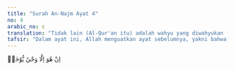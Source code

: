 ```yaml
---
title: "Surah An-Najm Ayat 4"
no: 4
arabic_no: ٤
translation: "Tidak lain (Al-Qur'an itu) adalah wahyu yang diwahyukan (kepadanya),"
tafsir: "Dalam ayat ini, Allah menguatkan ayat sebelumnya, yakni bahwa Muhammad saw hanyalah mengatakan apa yang diperintahkan oleh Allah untuk disampaikan kepada manusia secara sempurna, tidak ditambah-tambah dan tidak pula dikurangi menurut apa yang diwahyukan kepadanya. 'Abdullah bin 'Amr bin 'As menulis setiap apa yang ia dengar dari Rasulullah saw, karena ia mau menghafalkannya. Tapi orang-orang Quraisy melarangnya. Mereka mengatakan mengapa ia menulis setiap perkataan Muhammad saw, sedangkan Muhammad itu adalah manusia biasa yang berkata dalam keadaan marah. Maka berhentilah 'Abdullah bin 'Umar menulis. Kemudian ia mendatangi Rasulullah saw, dan memberitahukan perihalnya itu. Maka bersabdalah Rasulullah saw:\"Tulislah demi Zat yang menguasai diriku, tidak ada yang keluar dari perkataanku kecuali kebenaran.\" (Riwayat Ahmad dan Abu Dawud) \n\nAl-hafidz Abu Bakar al-Bazzar menyebutkan riwayat Abu Hurairah bahwasanya Nabi Muhammad saw bersabda: ) \"Sesuatu yang aku kabarkan kepadamu bahwa ia dari Allah swt, maka tidak ada keraguan padanya.\" (Riwayat Ibnu hibban dan alBazzar) \n\nImam Ahmad dan al-Bazzar meriwayatkan dari Abu Hurairah, ia berkata bahwa Rasulullah saw bersabda: \"Tidaklah aku berkata kecuali yang benar.\" (Riwayat Ahmad dan alBazzar)"
---
```

اِنْ هُوَ اِلَّا وَحْيٌ يُّوْحٰىۙ 